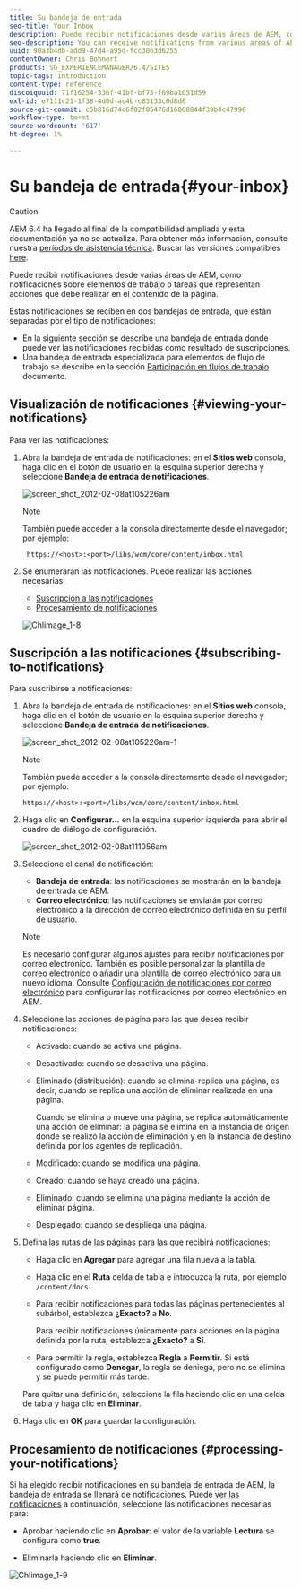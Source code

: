```yaml
---
title: Su bandeja de entrada
seo-title: Your Inbox
description: Puede recibir notificaciones desde varias áreas de AEM, como notificaciones sobre elementos de trabajo o tareas que representan acciones que debe realizar en el contenido de la página.
seo-description: You can receive notifications from various areas of AEM such as notification about work items or tasks that represent actions that you need to perform on page content.
uuid: 90a3b4db-add9-47d4-a95d-fcc3863d6255
contentOwner: Chris Bohnert
products: SG_EXPERIENCEMANAGER/6.4/SITES
topic-tags: introduction
content-type: reference
discoiquuid: 71f16254-336f-41bf-bf75-f69ba1051d59
exl-id: e7111c21-1f38-4d0d-ac4b-c83133c0d8d6
source-git-commit: c5b816d74c6f02f85476d16868844f39b4c47996
workflow-type: tm+mt
source-wordcount: '617'
ht-degree: 1%

---
```


# Su bandeja de entrada{#your-inbox}

>[!CAUTION]
>
>AEM 6.4 ha llegado al final de la compatibilidad ampliada y esta documentación ya no se actualiza. Para obtener más información, consulte nuestra [períodos de asistencia técnica](https://helpx.adobe.com/es/support/programs/eol-matrix.html). Buscar las versiones compatibles [here](https://experienceleague.adobe.com/docs/).

Puede recibir notificaciones desde varias áreas de AEM, como notificaciones sobre elementos de trabajo o tareas que representan acciones que debe realizar en el contenido de la página.

Estas notificaciones se reciben en dos bandejas de entrada, que están separadas por el tipo de notificaciones:

* En la siguiente sección se describe una bandeja de entrada donde puede ver las notificaciones recibidas como resultado de suscripciones.
* Una bandeja de entrada especializada para elementos de flujo de trabajo se describe en la sección [Participación en flujos de trabajo](/help/sites-classic-ui-authoring/classic-workflows-participating.md) documento.

## Visualización de notificaciones {#viewing-your-notifications}

Para ver las notificaciones:

1. Abra la bandeja de entrada de notificaciones: en el **Sitios web** consola, haga clic en el botón de usuario en la esquina superior derecha y seleccione **Bandeja de entrada de notificaciones**.

   ![screen_shot_2012-02-08at105226am](assets/screen_shot_2012-02-08at105226am.png)

   >[!NOTE]
   >
   >También puede acceder a la consola directamente desde el navegador; por ejemplo:
   >
   >` https://<host>:<port>/libs/wcm/core/content/inbox.html`

1. Se enumerarán las notificaciones. Puede realizar las acciones necesarias:

   * [Suscripción a las notificaciones](#subscribing-to-notifications)
   * [Procesamiento de notificaciones](#processing-your-notifications)

   ![Chlimage_1-8](assets/chlimage_1-8.jpeg)

## Suscripción a las notificaciones {#subscribing-to-notifications}

Para suscribirse a notificaciones:

1. Abra la bandeja de entrada de notificaciones: en el **Sitios web** consola, haga clic en el botón de usuario en la esquina superior derecha y seleccione **Bandeja de entrada de notificaciones**.

   ![screen_shot_2012-02-08at105226am-1](assets/screen_shot_2012-02-08at105226am-1.png)

   >[!NOTE]
   >
   >También puede acceder a la consola directamente desde el navegador; por ejemplo:
   >
   >`https://<host>:<port>/libs/wcm/core/content/inbox.html`

1. Haga clic en **Configurar...** en la esquina superior izquierda para abrir el cuadro de diálogo de configuración.

   ![screen_shot_2012-02-08at111056am](assets/screen_shot_2012-02-08at111056am.png)

1. Seleccione el canal de notificación:

   * **Bandeja de entrada**: las notificaciones se mostrarán en la bandeja de entrada de AEM.
   * **Correo electrónico**: las notificaciones se enviarán por correo electrónico a la dirección de correo electrónico definida en su perfil de usuario.

   >[!NOTE]
   >
   >Es necesario configurar algunos ajustes para recibir notificaciones por correo electrónico. También es posible personalizar la plantilla de correo electrónico o añadir una plantilla de correo electrónico para un nuevo idioma. Consulte [Configuración de notificaciones por correo electrónico](/help/sites-administering/notification.md#configuringemailnotification) para configurar las notificaciones por correo electrónico en AEM.

1. Seleccione las acciones de página para las que desea recibir notificaciones:

   * Activado: cuando se activa una página.
   * Desactivado: cuando se desactiva una página.
   * Eliminado (distribución): cuando se elimina-replica una página, es decir, cuando se replica una acción de eliminar realizada en una página.

      Cuando se elimina o mueve una página, se replica automáticamente una acción de eliminar: la página se elimina en la instancia de origen donde se realizó la acción de eliminación y en la instancia de destino definida por los agentes de replicación.

   * Modificado: cuando se modifica una página.
   * Creado: cuando se haya creado una página.
   * Eliminado: cuando se elimina una página mediante la acción de eliminar página.
   * Desplegado: cuando se despliega una página.

1. Defina las rutas de las páginas para las que recibirá notificaciones:

   * Haga clic en **Agregar** para agregar una fila nueva a la tabla.
   * Haga clic en el **Ruta** celda de tabla e introduzca la ruta, por ejemplo `/content/docs`.
   * Para recibir notificaciones para todas las páginas pertenecientes al subárbol, establezca **¿Exacto?** a **No**.

      Para recibir notificaciones únicamente para acciones en la página definida por la ruta, establezca **¿Exacto?** a **Sí**.

   * Para permitir la regla, establezca **Regla** a **Permitir**. Si está configurado como **Denegar**, la regla se deniega, pero no se elimina y se puede permitir más tarde.

   Para quitar una definición, seleccione la fila haciendo clic en una celda de tabla y haga clic en **Eliminar**.

1. Haga clic en **OK** para guardar la configuración.

## Procesamiento de notificaciones {#processing-your-notifications}

Si ha elegido recibir notificaciones en su bandeja de entrada de AEM, la bandeja de entrada se llenará de notificaciones. Puede [ver las notificaciones](#viewing-your-notifications) a continuación, seleccione las notificaciones necesarias para:

* Aprobar haciendo clic en **Aprobar**: el valor de la variable **Lectura** se configura como **true**.

* Eliminarla haciendo clic en **Eliminar**.

![Chlimage_1-9](assets/chlimage_1-9.jpeg)
